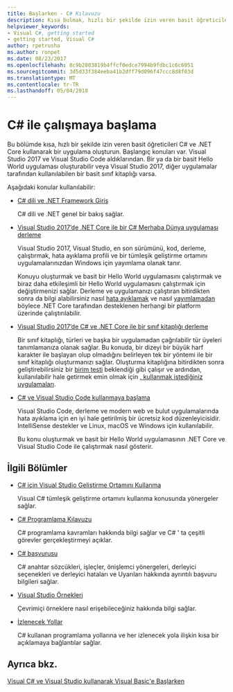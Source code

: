 ```yaml
---
title: Başlarken - C# Kılavuzu
description: Kısa bulmak, hızlı bir şekilde izin veren basit öğreticiler giriş C# kavramları hakkında bilgi ve .NET Core uygulamaları yazma.
helpviewer_keywords:
- Visual C#, getting started
- getting started, Visual C#
author: rpetrusha
ms.author: ronpet
ms.date: 08/23/2017
ms.openlocfilehash: 8c9b2803819b4ffcf0edce7994b9fdbc1c6c6951
ms.sourcegitcommit: 3d5d33f384eeba41b2dff79d096f47ccc8d8f03d
ms.translationtype: MT
ms.contentlocale: tr-TR
ms.lasthandoff: 05/04/2018
---
```

# <a name="get-started-with-c"></a>C# ile çalışmaya başlama #

Bu bölümde kısa, hızlı bir şekilde izin veren basit öğreticileri C# ve .NET Core kullanarak bir uygulama oluşturun. Başlangıç konuları var. Visual Studio 2017 ve Visual Studio Code aldıklarından. Bir ya da bir basit Hello World uygulaması oluşturabilir veya Visual Studio 2017, diğer uygulamalar tarafından kullanılabilen bir basit sınıf kitaplığı varsa.

Aşağıdaki konular kullanılabilir:

* [C# dili ve .NET Framework Giriş](introduction-to-the-csharp-language-and-the-net-framework.md)

     C# dili ve .NET genel bir bakış sağlar.

* [Visual Studio 2017’de .NET Core ile bir C# Merhaba Dünya uygulaması derleme](../../core/tutorials/with-visual-studio.md)

   Visual Studio 2017, Visual Studio, en son sürümünü, kod, derleme, çalıştırmak, hata ayıklama profili ve bir tümleşik geliştirme ortamını uygulamalarınızdan Windows için yayımlama olanak tanır.

   Konuyu oluşturmak ve basit bir Hello World uygulamasını çalıştırmak ve biraz daha etkileşimli bir Hello World uygulamasını çalıştırmak için değiştirmenizi sağlar. Derleme ve uygulamanızı çalıştıran bitirdikten sonra da bilgi alabilirsiniz nasıl [hata ayıklamak](../../core/tutorials/debugging-with-visual-studio.md) ve nasıl [yayımlamadan](../../core/tutorials/publishing-with-visual-studio.md) böylece .NET Core tarafından desteklenen herhangi bir platform üzerinde çalıştırılabilir.

* [Visual Studio 2017’de C# ve .NET Core ile bir sınıf kitaplığı derleme](../../core/tutorials/library-with-visual-studio.md)

   Bir sınıf kitaplığı, türleri ve başka bir uygulamadan çağrılabilir tür üyeleri tanımlamanıza olanak sağlar. Bu konuda, bir dizeyi bir büyük harf karakter ile başlayan olup olmadığını belirleyen tek bir yöntemi ile bir sınıf kitaplığı oluşturmanızı sağlar. Oluşturma kitaplığına bitirdikten sonra geliştirebilirsiniz bir [birim testi](../../core/tutorials/testing-library-with-visual-studio.md) beklendiği gibi çalışır ve ardından, kullanılabilir hale getirmek emin olmak için [, kullanmak istediğiniz uygulamaları](../../core/tutorials/consuming-library-with-visual-studio.md).

* [C# ve Visual Studio Code kullanmaya başlama](../../core/tutorials/with-visual-studio-code.md)

   Visual Studio Code, derleme ve modern web ve bulut uygulamalarında hata ayıklama için en iyi hale getirilmiş bir ücretsiz kod düzenleyicisidir. IntelliSense destekler ve Linux, macOS ve Windows için kullanılabilir.

   Bu konu oluşturmak ve basit bir Hello World uygulamasının .NET Core ve Visual Studio Code ile çalıştırmak nasıl gösterir.

## <a name="related-sections"></a>İlgili Bölümler

* [C# için Visual Studio Geliştirme Ortamını Kullanma](/visualstudio/csharp-ide/using-the-visual-studio-development-environment-for-csharp)  

    Visual C# tümleşik geliştirme ortamını kullanma konusunda yönergeler sağlar.

* [C# Programlama Kılavuzu](../../csharp/programming-guide/index.md)

    C# programlama kavramları hakkında bilgi sağlar ve C# ' ta çeşitli görevler gerçekleştirmeyi açıklar.

* [C# başvurusu](../../csharp/language-reference/index.md)

    C# anahtar sözcükleri, işleçler, önişlemci yönergeleri, derleyici seçenekleri ve derleyici hataları ve Uyarıları hakkında ayrıntılı başvuru bilgileri sağlar.

* [Visual Studio Örnekleri](/visualstudio/ide/visual-studio-samples)

    Çevrimiçi örneklere nasıl erişebileceğiniz hakkında bilgi sağlar.

* [İzlenecek Yollar](../../csharp/walkthroughs.md)

    C# kullanan programlama yollarına ve her izlenecek yola ilişkin kısa bir açıklamaya bağlantılar sağlar.

## <a name="see-also"></a>Ayrıca bkz.
 [Visual C# ve Visual Studio kullanarak Visual Basic'e Başlarken](/visualstudio/ide/getting-started-with-visual-csharp-and-visual-basic)
